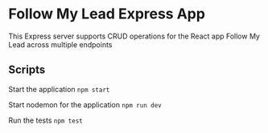 # Follow My Lead Express App

This Express server supports CRUD operations for the React app Follow My Lead across multiple endpoints

## Scripts

Start the application `npm start`

Start nodemon for the application `npm run dev`

Run the tests `npm test`